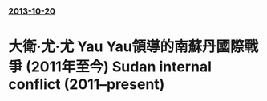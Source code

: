 ### [2013-10-20](/news/2013/10/20/index.md)

##### 
#  大衛·尤·尤 Yau Yau領導的南蘇丹國際戰爭 (2011年至今) Sudan internal conflict (2011–present)



